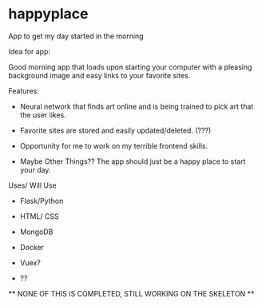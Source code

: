 # happyplace
App to get my day started in the morning

Idea for app:

Good morning app that loads upon starting your computer with a pleasing background image and easy links to your favorite sites. 

Features:

* Neural network that finds art online and is being trained to pick art that the user likes.

* Favorite sites are stored and easily updated/deleted. (???)

* Opportunity for me to work on my terrible frontend skills.

* Maybe Other Things?? The app should just be a happy place to start your day.

Uses/ Will Use

* Flask/Python

* HTML/ CSS

* MongoDB

* Docker

* Vuex?

* ??

** NONE OF THIS IS COMPLETED, STILL WORKING ON THE SKELETON **
